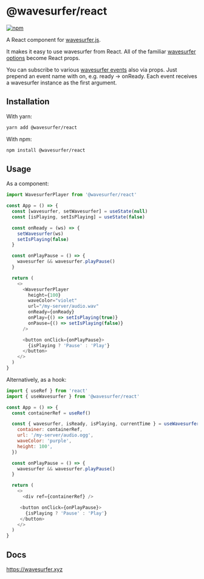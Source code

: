 # @wavesurfer/react

[![npm](https://img.shields.io/npm/v/@wavesurfer/react)](https://www.npmjs.com/package/@wavesurfer/react)

A React component for [wavesurfer.js](http://github.com/katspaugh/wavesurfer.js).

It makes it easy to use wavesurfer from React. All of the familiar [wavesurfer options](https://wavesurfer.xyz/docs/types/wavesurfer.WaveSurferOptions) become React props.

You can subscribe to various [wavesurfer events](https://wavesurfer.xyz/docs/types/wavesurfer.WaveSurferEvents) also via props. Just prepend an event name with on, e.g. ready -> onReady. Each event receives a wavesurfer instance as the first argument.

## Installation

With yarn:
```bash
yarn add @wavesurfer/react
```

With npm:
```bash
npm install @wavesurfer/react
```

## Usage

As a component:

```js
import WavesurferPlayer from '@wavesurfer/react'

const App = () => {
  const [wavesurfer, setWavesurfer] = useState(null)
  const [isPlaying, setIsPlaying] = useState(false)

  const onReady = (ws) => {
    setWavesurfer(ws)
    setIsPlaying(false)
  }

  const onPlayPause = () => {
    wavesurfer && wavesurfer.playPause()
  }

  return (
    <>
      <WavesurferPlayer
        height={100}
        waveColor="violet"
        url="/my-server/audio.wav"
        onReady={onReady}
        onPlay={() => setIsPlaying(true)}
        onPause={() => setIsPlaying(false)}
      />

      <button onClick={onPlayPause}>
        {isPlaying ? 'Pause' : 'Play'}
      </button>
    </>
  )
}
```

Alternatively, as a hook:

```js
import { useRef } from 'react'
import { useWavesurfer } from '@wavesurfer/react'

const App = () => {
  const containerRef = useRef()

  const { wavesurfer, isReady, isPlaying, currentTime } = useWavesurfer({
    container: containerRef,
    url: '/my-server/audio.ogg',
    waveColor: 'purple',
    height: 100',
  })

  const onPlayPause = () => {
    wavesurfer && wavesurfer.playPause()
  }

  return (
    <>
      <div ref={containerRef} />

     <button onClick={onPlayPause}>
       {isPlaying ? 'Pause' : 'Play'}
     </button>
    </>
  )
}
```

## Docs

https://wavesurfer.xyz
